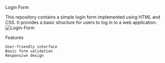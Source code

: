 Login Form

This repository contains a simple login form implemented using HTML and CSS. It provides a basic structure for users to log in to a web application.
![Login-Form](https://github.com/user-attachments/assets/4569bfc4-c569-49b0-a5a4-c52c974de18e)

Features

    User-friendly interface
    Basic form validation
    Responsive design
